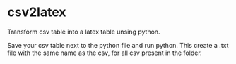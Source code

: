 # csv2latex
Transform csv table into a latex table unsing python.   

Save your csv table next to the python file and run python. This create a .txt file with the same name as the csv, for all csv present in the folder.
